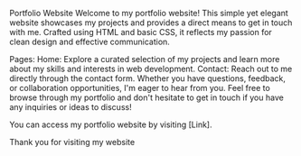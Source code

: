 Portfolio Website
Welcome to my portfolio website! This simple yet elegant website showcases my projects and provides a direct means to get in touch with me. Crafted using HTML and basic CSS, it reflects my passion for clean design and effective communication.

Pages:
Home: Explore a curated selection of my projects and learn more about my skills and interests in web development.
Contact: Reach out to me directly through the contact form. Whether you have questions, feedback, or collaboration opportunities, I'm eager to hear from you.
Feel free to browse through my portfolio and don't hesitate to get in touch if you have any inquiries or ideas to discuss!

You can access my portfolio website by visiting [Link].

Thank you for visiting my website
